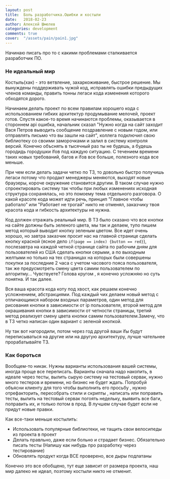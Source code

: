 ```yaml
---
layout: post
title:  Боль разработчика.Ошибки и костыли
date:   2018-02-23
author: Алексей Шмелев
categories: development
comments: true
cover:  "/assets/pain/pain1.jpg"
---
```


Начинаю писать про то с какими проблемами сталкивается разработчик ПО.

### Не идеальный мир

Костыль(хак) - это ветвление, захаркоживание, быстрое решение.
Мы вынуждены поддерживать чужой код, исправлять ошибки предыдущих членов команды, править тонны легаси кода изменения которого обходятся дорого.

Начинаем делать проект по всем правилам хорошего кода с использованием гибких архитектур продумывание мелочей, проект готов. 
Спустя какое-то время начинаются проблемы, оказывается в стороннем api ошибка, начальник сказал "Нужно когда на сайт заходит Вася Петров выводить сообщение поздравление с новым годом, или отправлять письмо что вы зашли на сайт", коллега подключил свою библиотеку со своими заморочками и залил в систему контроля версий.
Конечно объснять в тысячный раз ты не будешь, а будешь городидь городушки ifов под каждую ситуацию. С течением времени таких новых требований, багов и ifов все больше, полезного кода все меньше. 

При чем если делать задачи четко по ТЗ, то довольно быстро получишь легаси потому что продакт менеджеры меняются, выходят новые браузеры, короче окружение становится другим. В таком случае нужно спроектировать систему так чтобы при любых изменениях исходная структура сохранялась, но это помоему тема отдельного разговора.
О какой красоте кода может идти речь, принцип "Главное чтобы работало" или "Работает не трогай" никто не отменял, заказчику твоя красота кода и гибкость архитектуры не нужна.

Код должен отражать реальный мир. 
В ТЗ было сказано что все кнопки на сайте должны быть зеленого цвета, мы так и делаем, тупо пишем метод который выводит кнопку зеленым цветом. 
Все идет очень хорошо, но завтра заказчик просит нас на главной странице сделать кнопку красной (ясное дело ``if(page == index) {button == red}``), 
послезавтра на каждой четной странице сайта по рабочим дням для пользователей из США сделать кнопки серыми, а по выходным желтыми но только на тех страницах на которых были совершены покупки за последние 2 часа с учетом часового пояса пользователя, так же предусмотреть смену цвета самим пользователем по алгоритму... Чувствуете? Голова кругом , я конечно усложняю но суть понятна.
И так далее.

Вся ваша красота кода коту под хвост, как решаем конечно усложнением, абстракциями.
Под каждый чих делаем новый метод с отличающимся набором входных параметров, один метод для рисования кнопки в зависимости от ip пользователя, второй метод для окрашивания кнопки в зависимости от четности страницы, третий метод реализует смену цвета кнопки самим пользователем.Замечу, что в ТЗ четко написан один вариант с зеленой кнопкой.

Ну так вот нагородили, потом через год другой ваши ifы будут переписываться на другие или на другую архитектуру, лучше чательнее прорабатывайте ТЗ.

### Как бороться

Вообщем-то никак. Нужны варианты использования вашей системы, иногда проще все переписать.
Варианты сначала надо накопить, в идеале через тесты, вылить сырую систему на тестовый сервак, нужно много тестеров и времени, но бизнес не будет ждать.
Попробуй объясни клиенту для того чтобы выполнить его просьбу , нужно отрефакторить, пересобрать стили и скрипты , написать или поправить тесты, вылить на тестовый сервак погоять недельку, выявить все баги, поправить их, и только потом в прод. В лучшем случае будет если не придут новые правки.

Как все-таки меньше костылить:

- Использовать популярные библиотеки, не тащить свои велосипеды из проекта в проект
- Делать правльно, даже если больно и страдает бизнес. Обязательно писать тесты (Напишу как нибудь про разработку через тестирование)
- Обновлять продукт когда ВСЕ проверено, все дыры подлатаны

Конечно это все обобщено, тут еще зависит от размера проекта, наш мир далеко не идеал, поэтому костыли никто не отменит.

